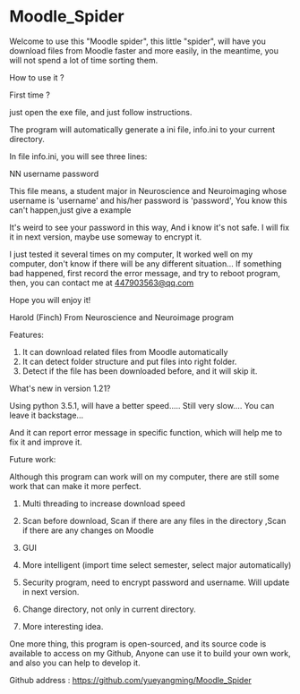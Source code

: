 # Moodle_Spider
Welcome to use this "Moodle spider", this little "spider", will have you download files from Moodle faster and more easily, in the meantime, you will not spend a lot of time sorting them.

How to use it ?

First time ?

just open the exe file, and just follow instructions.

The program will automatically generate a ini file, info.ini to your current directory.

In file info.ini, you will see three lines:

NN
username
password

This file means, a student major in Neuroscience and Neuroimaging  whose username is 'username' and his/her password is 'password', You know this can't happen,just give a example

It's weird to see your password in this way, And i know it's not safe. I will fix it in next version, maybe use someway to encrypt it.



I just tested it several times on my computer, It worked well on my computer, don't know if there will be any different situation...
If something bad happened, first record the error message, and try to reboot program, then, you can contact me at 447903563@qq.com

Hope you will enjoy it!

Harold (Finch)        From Neuroscience and Neuroimage program


Features:

1. It can download related files from Moodle automatically
2. It can detect folder structure and put files into right folder.
3. Detect if the file has been downloaded before, and it will skip it.

What's new in version 1.21?

Using python 3.5.1, will have a better speed..... Still very slow.... You can leave it backstage...

And it can report error message in specific function, which will help me to fix it and improve it.

Future work:

Although this program can work will on my computer, there are still some work that can make it more perfect.

1. Multi threading to increase download speed

2. Scan before download, Scan if there are any files in the directory ,Scan if there are any changes on Moodle

3. GUI

4. More intelligent (import time select semester, select major automatically)

5. Security program, need to encrypt password and username. Will update in next version.

6. Change directory, not only in current directory.

7. More interesting idea.

One more thing, this program is open-sourced, and its source code is available to access on my Github, Anyone can use it to build your own work, and also you can help to develop it.

Github address : https://github.com/yueyangming/Moodle_Spider

